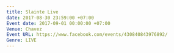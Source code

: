 ```yaml
---
title: Slainte Live
date: 2017-08-30 23:59:00 +07:00
Event date: 2017-09-01 00:00:00 +07:00
Venue: Chavez
Event URL: https://www.facebook.com/events/430840843976892/
Genre: LIVE
---
```


